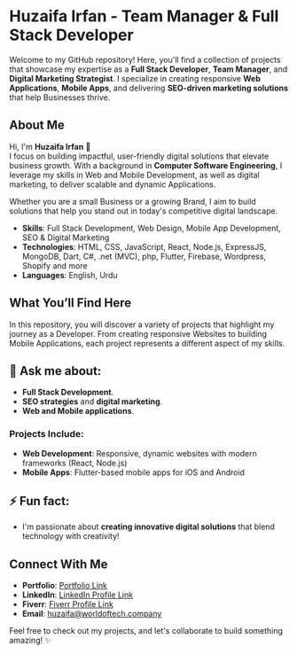 # Huzaifa Irfan - Team Manager & Full Stack Developer

Welcome to my GitHub repository! Here, you'll find a collection of projects that showcase my expertise as a **Full Stack Developer**, **Team Manager**, and **Digital Marketing Strategist**. I specialize in creating responsive **Web Applications**, **Mobile Apps**, and delivering **SEO-driven marketing solutions** that help Businesses thrive.

## About Me

Hi, I'm **Huzaifa Irfan** 👋  
I focus on building impactful, user-friendly digital solutions that elevate business growth. With a background in **Computer Software Engineering**, I leverage my skills in Web and Mobile Development, as well as digital marketing, to deliver scalable and dynamic Applications.  

Whether you are a small Business or a growing Brand, I aim to build solutions that help you stand out in today's competitive digital landscape.

- **Skills**: Full Stack Development, Web Design, Mobile App Development, SEO & Digital Marketing  
- **Technologies**: HTML, CSS, JavaScript, React, Node.js, ExpressJS, MongoDB, Dart, C#, .net (MVC), php, Flutter, Firebase, Wordpress, Shopify and more 
- **Languages**: English, Urdu

## What You’ll Find Here

In this repository, you will discover a variety of projects that highlight my journey as a Developer. From creating responsive Websites to building Mobile Applications, each project represents a different aspect of my skills.  

## 💬 Ask me about:
- **Full Stack Development**.
- **SEO strategies** and **digital marketing**.
- **Web and Mobile applications**.

### Projects Include:
- **Web Development**: Responsive, dynamic websites with modern frameworks (React, Node.js)
- **Mobile Apps**: Flutter-based mobile apps for iOS and Android

## ⚡ Fun fact:
- I'm passionate about **creating innovative digital solutions** that blend technology with creativity!

## Connect With Me

- **Portfolio**: [Portfolio Link](https://huzaifairfan.vercel.app/)
- **LinkedIn**: [LinkedIn Profile Link](https://linkedin.com/in/huzaifa-irfan-57914a286)
- **Fiverr**: [Fiverr Profile Link](https://www.fiverr.com/devbyhuzaifa/)  
- **Email**: huzaifa@worldoftech.company  

Feel free to check out my projects, and let's collaborate to build something amazing! ✨


